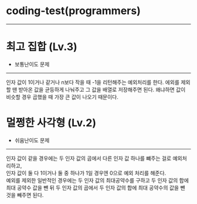 # coding-test(programmers)

---

# 최고 집합 (Lv.3)

- 보통난이도 문제

---

인자 값이 1이거나 같거나 n보다 작을 때 -1을 리턴해주는 예외처리를 한다.
에외를 제외할 땐 받아온 값을 균등하게 나눠주고 그 값을 배열로 저장해주면 된다.
왜냐하면 값이 비슷할 경우 곱했을 때 가장 큰 값이 나오기 때문이다.

# 멀쩡한 사각형 (Lv.2)

- 쉬움난이도 문제

---

인자 값이 같을 경우에는 두 인자 값의 곱에서 다른 인자 값 하나를 뺴주는 걸로 예외처리하고,  
 인자 값이 둘 다 1이거나 둘 중 하나가 1일 경우엔 0으로 예외 처리를 해준다.  
 예외를 제외한 일반적인 경우에는 두 인자 값의 최대공약수를 구하고 두 인자 값의 합에 최대 공약수 값을 뺀 뒤 두 인자 값의 곱에서 두 인자 값의 합에 최대 공약수의 값을 뺀 것을 빼주면 된다.

